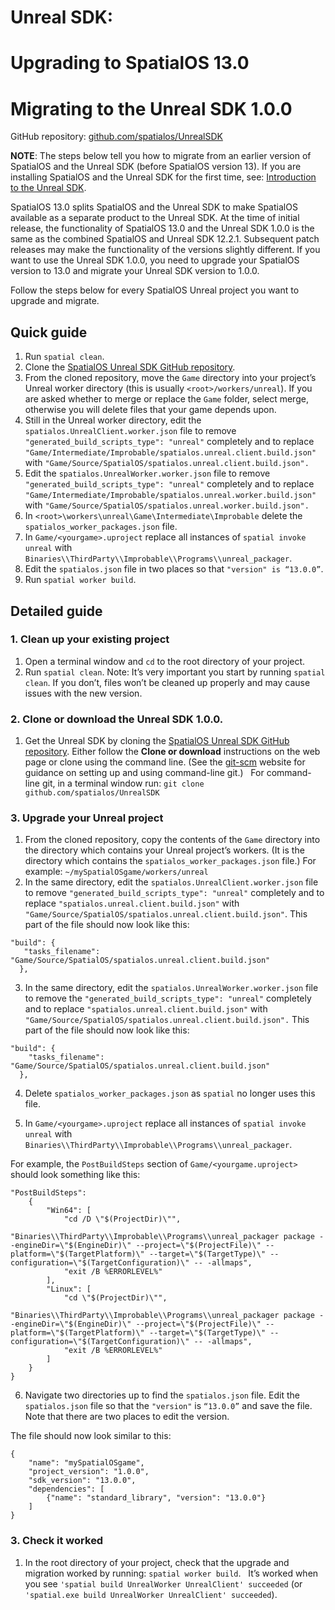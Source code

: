 # Unreal SDK:
# Upgrading to SpatialOS 13.0
# Migrating to the Unreal SDK 1.0.0

GitHub repository: [github.com/spatialos/UnrealSDK](https://github.com/spatialos/UnrealSDK)

**NOTE**: The steps below tell you how to migrate from an earlier version of SpatialOS and the Unreal SDK (before SpatialOS version 13).
If you are installing SpatialOS and the Unreal SDK for the first time, see: [Introduction to the Unreal SDK](introduction.md).

SpatialOS 13.0 splits SpatialOS and the Unreal SDK to make SpatialOS available as a separate product to the Unreal SDK.
At the time of initial release, the functionality of SpatialOS 13.0 and the Unreal SDK 1.0.0 is the same as the combined SpatialOS and Unreal SDK 12.2.1. Subsequent patch releases may make the functionality of the versions slightly different.
If you want to use the Unreal SDK 1.0.0, you need to upgrade your SpatialOS version to 13.0 and
migrate your Unreal SDK version to 1.0.0.

Follow the steps below for every SpatialOS Unreal project you want to upgrade and migrate.

## Quick guide
1. Run `spatial clean`.
2. Clone the [SpatialOS Unreal SDK GitHub repository](https://github.com/spatialos/UnrealSDK).
3. From the cloned repository, move the `Game` directory into your project’s Unreal worker directory (this is usually `<root>/workers/unreal`).
	If you are asked whether to merge or replace the `Game` folder, select merge, otherwise you will delete files that your game depends upon.
4. Still in the Unreal worker directory, edit the `spatialos.UnrealClient.worker.json` file to remove `"generated_build_scripts_type": "unreal"` completely
and to replace `"Game/Intermediate/Improbable/spatialos.unreal.client.build.json"` with `"Game/Source/SpatialOS/spatialos.unreal.client.build.json".`
5. Edit the `spatialos.UnrealWorker.worker.json` file to remove `"generated_build_scripts_type": "unreal"` completely
and to replace `"Game/Intermediate/Improbable/spatialos.unreal.worker.build.json"` with `"Game/Source/SpatialOS/spatialos.unreal.worker.build.json".`
6. In `<root>\workers\unreal\Game\Intermediate\Improbable` delete the `spatialos_worker_packages.json` file.
7. In `Game/<yourgame>.uproject` replace all instances of `spatial invoke unreal` with
`Binaries\\ThirdParty\\Improbable\\Programs\\unreal_packager`.
8. Edit the `spatialos.json` file in two places so that `"version" is “13.0.0”`.
9. Run `spatial worker build`.

## Detailed guide

### 1. Clean up your existing project
1. Open a terminal window and `cd` to the root directory of your project.
2. Run `spatial clean`.
Note: It’s very important you start by running `spatial clean`. If you don’t, files won’t be cleaned up properly and
may cause issues with the new version.

### 2. Clone or download the Unreal SDK 1.0.0.
1. Get the Unreal SDK by cloning the [SpatialOS Unreal SDK GitHub repository](https://github.com/spatialos/UnrealSDK).
Either follow the **Clone or download** instructions on the web page or clone using the command line. (See the [git-scm](https://git-scm.com/book/en/v2/Git-Basics-Getting-a-Git-Repository) website for guidance on setting up and using command-line git.)
&nbsp;
For command-line git, in a terminal window run:
`git clone github.com/spatialos/UnrealSDK`

### 3. Upgrade your Unreal project

1. From the cloned repository, copy the contents of the `Game` directory into the directory which contains
your Unreal project’s workers. (It is the directory which contains the `spatialos_worker_packages.json` file.)
For example: `~/mySpatialOSgame/workers/unreal`
2. In the same directory, edit the `spatialos.UnrealClient.worker.json` file to remove  `"generated_build_scripts_type": "unreal"`
completely and to replace `"spatialos.unreal.client.build.json"` with `"Game/Source/SpatialOS/spatialos.unreal.client.build.json"`.
This part of the file should now look like this:

```
"build": {
   "tasks_filename": "Game/Source/SpatialOS/spatialos.unreal.client.build.json"
  },
```

3. In the same directory, edit the `spatialos.UnrealWorker.worker.json` file to remove the `"generated_build_scripts_type": "unreal"`
completely and to replace `"spatialos.unreal.client.build.json"` with `"Game/Source/SpatialOS/spatialos.unreal.client.build.json".`
This part of the file should now look like this:

```
"build": {
    "tasks_filename": "Game/Source/SpatialOS/spatialos.unreal.client.build.json"
  },
```

4. Delete `spatialos_worker_packages.json` as `spatial` no longer uses this file.

5. In `Game/<yourgame>.uproject` replace all instances of `spatial invoke unreal` with
`Binaries\\ThirdParty\\Improbable\\Programs\\unreal_packager`.

For example, the `PostBuildSteps` section of `Game/<yourgame.uproject>` should look something like this:
```
"PostBuildSteps":
    {
        "Win64": [
            "cd /D \"$(ProjectDir)\"",
            "Binaries\\ThirdParty\\Improbable\\Programs\\unreal_packager package --engineDir=\"$(EngineDir)\" --project=\"$(ProjectFile)\" --platform=\"$(TargetPlatform)\" --target=\"$(TargetType)\" --configuration=\"$(TargetConfiguration)\" -- -allmaps",
            "exit /B %ERRORLEVEL%"
        ],
        "Linux": [
            "cd \"$(ProjectDir)\"",
            "Binaries\\ThirdParty\\Improbable\\Programs\\unreal_packager package --engineDir=\"$(EngineDir)\" --project=\"$(ProjectFile)\" --platform=\"$(TargetPlatform)\" --target=\"$(TargetType)\" --configuration=\"$(TargetConfiguration)\" -- -allmaps",
            "exit /B %ERRORLEVEL%"
        ]
    }
}
```

6. Navigate two directories up to find the `spatialos.json` file.
Edit the `spatialos.json` file so that the `"version"` is `“13.0.0”` and save the file. Note that there are two places
to edit the version.

The file should now look similar to this:

```
{
    "name": "mySpatialOSgame",
    "project_version": "1.0.0",
    "sdk_version": "13.0.0",
    "dependencies": [
    	{"name": "standard_library", "version": "13.0.0"}
    ]
}
```


### 3. Check it worked
1. In the root directory of your project, check that the upgrade and migration worked by running:
`spatial worker build`.
&nbsp;
It’s worked when you see `'spatial build UnrealWorker UnrealClient' succeeded` (or `'spatial.exe build UnrealWorker UnrealClient' succeeded`).
